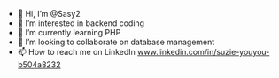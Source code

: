 - 👋 Hi, I’m @Sasy2
- 👀 I’m interested in backend coding
- 🌱 I’m currently learning PHP
- 💞️ I’m looking to collaborate on database management
- 📫 How to reach me on LinkedIn www.linkedin.com/in/suzie-youyou-b504a8232
